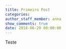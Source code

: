 ```yaml
---
title: Primeiro Post
categories:
author_staff_member: anna
show_comments: true
date: 2018-06-20 00:00:00
---
```


Teste
